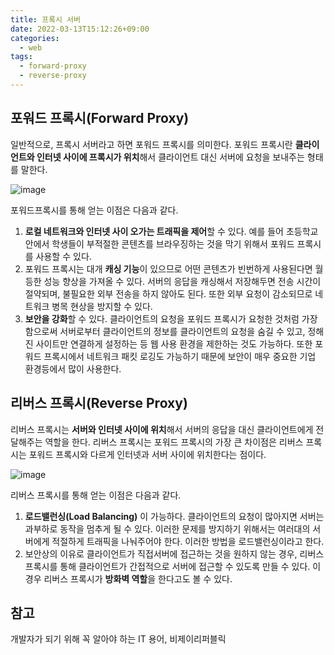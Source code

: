 ```yaml
---
title: 프록시 서버
date: 2022-03-13T15:12:26+09:00
categories:
  - web
tags: 
  - forward-proxy
  - reverse-proxy
---
```


## 포워드 프록시(Forward Proxy)
일반적으로, 프록시 서버라고 하면 포워드 프록시를 의미한다. 포워드 프록시란 **클라이언트와 인터넷 사이에 프록시가 위치**해서 클라이언트 대신 서버에 요청을 보내주는 형태를 말한다. 

![image](https://user-images.githubusercontent.com/46465928/158541003-b1731915-ee56-43a6-bc71-dfd1376da8d4.png)

포워드프록시를 통해 얻는 이점은 다음과 같다.

1. **로컬 네트워크와 인터넷 사이 오가는 트래픽을 제어**할 수 있다. 예를 들어 초등학교 안에서 학생들이 부적절한 콘텐츠를 브라우징하는 것을 막기 위해서 포워드 프록시를 사용할 수 있다.
2. 포워드 프록시는 대개 **캐싱 기능**이 있으므로 어떤 콘텐츠가 빈번하게 사용된다면 월등한 성능 향상을 가져올 수 있다. 서버의 응답을 캐싱해서 저장해두면 전송 시간이 절약되며, 불필요한 외부 전송을 하지 않아도 된다. 또한 외부 요청이 감소되므로 네트워크 병목 현상을 방지할 수 있다.
3. **보안을 강화**할 수 있다. 클라이언트의 요청을 포워드 프록시가 요청한 것처럼 가장함으로써 서버로부터 클라이언트의 정보를 클라이언트의 요청을 숨길 수 있고, 정해진 사이트만 연결하게 설정하는 등 웹 사용 환경을 제한하는 것도 가능하다. 또한 포워드 프록시에서 네트워크 패킷 로깅도 가능하기 때문에 보안이 매우 중요한 기업 환경등에서 많이 사용한다. 


## 리버스 프록시(Reverse Proxy)

리버스 프록시는 **서버와 인터넷 사이에 위치**해서 서버의 응답을 대신 클라이언트에게 전달해주는 역할을 한다. 리버스 프록시는 포워드 프록시의 가장 큰 차이점은 리버스 프록시는 포워드 프록시와 다르게 인터넷과 서버 사이에 위치한다는 점이다.

![image](https://user-images.githubusercontent.com/46465928/158541025-5b05f98b-3cc3-48a4-a959-3f01022c0817.png)

리버스 프록시를 통해 얻는 이점은 다음과 같다.

1. **로드밸런싱(Load Balancing)** 이 가능하다. 클라이언트의 요청이 많아지면 서버는 과부하로 동작을 멈추게 될 수 있다. 이러한 문제를 방지하기 위해서는 여러대의 서버에게 적절하게 트래픽을 나눠주어야 한다. 이러한 방법을 로드밸런싱이라고 한다.
2. 보안상의 이유로 클라이언트가 직접서버에 접근하는 것을 원하지 않는 경우, 리버스 프록시를 통해 클라이언트가 간접적으로 서버에 접근할 수 있도록 만들 수 있다. 이 경우 리버스 프록시가 **방화벽 역할**을 한다고도 볼 수 있다.

## 참고
개발자가 되기 위해 꼭 알아야 하는 IT 용어, 비제이리퍼블릭
